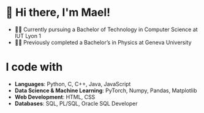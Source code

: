 # 👋 Hi there, I'm Mael!

- 👨‍💻 Currently pursuing a Bachelor of Technology in Computer Science at IUT Lyon 1
- 👨‍🎓 Previously completed a Bachelor’s in Physics at Geneva University

# I code with

- **Languages**: Python, C, C++, Java, JavaScript
- **Data Science & Machine Learning**: PyTorch, Numpy, Pandas, Matplotlib
- **Web Development**: HTML, CSS
- **Databases**: SQL, PL/SQL, Oracle SQL Developer


<!---
mael-sil/mael-sil is a ✨ special ✨ repository because its `README.md` (this file) appears on your GitHub profile.
You can click the Preview link to take a look at your changes.
--->
